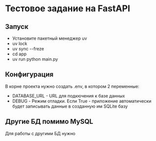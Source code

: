 # Тестовое задание на FastAPI

## Запуск
* Установите пакетный менеджер uv
* uv lock
* uv sync --freze
* cd app
* uv run python main.py

## Конфигурация
В корне проекта нужно создать .env, в котором 2 переменные:
* DATABASE_URL - URL для подкючения к базе данных
* DEBUG - Режим отладки. Если True - приложение автоматически будет записывать данные в созданную им SQLite базу

## Другие БД помимо MySQL
Для работы с другими БД нужно 